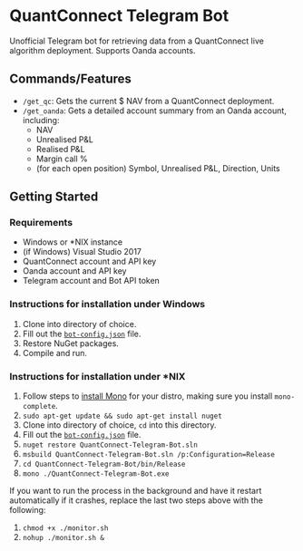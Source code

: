 # QuantConnect Telegram Bot

Unofficial Telegram bot for retrieving data from a QuantConnect live algorithm deployment. Supports Oanda accounts.

## Commands/Features

 * `/get_qc`: Gets the current $ NAV from a QuantConnect deployment.
 * `/get_oanda`: Gets a detailed account summary from an Oanda account, including:
   * NAV
   * Unrealised P&L
   * Realised P&L
   * Margin call %
   * (for each open position) Symbol, Unrealised P&L, Direction, Units

## Getting Started

### Requirements

 * Windows or *NIX instance
 * (if Windows) Visual Studio 2017
 * QuantConnect account and API key
 * Oanda account and API key
 * Telegram account and Bot API token

### Instructions for installation under Windows

1. Clone into directory of choice.
1. Fill out the [`bot-config.json`](https://github.com/Doggie52/QuantConnect-Telegram-Bot/blob/master/QuantConnect-Telegram-Bot/bot-config.json) file.
1. Restore NuGet packages.
1. Compile and run.

### Instructions for installation under *NIX

1. Follow steps to [install Mono](https://www.mono-project.com/download/stable/#download-lin-ubuntu) for your distro, making sure you install `mono-complete`.
1. `sudo apt-get update && sudo apt-get install nuget`
1. Clone into directory of choice, `cd` into this directory.
1. Fill out the [`bot-config.json`](https://github.com/Doggie52/QuantConnect-Telegram-Bot/blob/master/QuantConnect-Telegram-Bot/bot-config.json) file.
1. `nuget restore QuantConnect-Telegram-Bot.sln`
1. `msbuild QuantConnect-Telegram-Bot.sln /p:Configuration=Release`
1. `cd QuantConnect-Telegram-Bot/bin/Release`
1. `mono ./QuantConnect-Telegram-Bot.exe`

If you want to run the process in the background and have it restart automatically if it crashes, replace the last two steps above with the following:

1. `chmod +x ./monitor.sh`
1. `nohup ./monitor.sh &`
